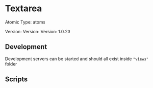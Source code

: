 # Textarea

Atomic Type: atoms

Version: Version: Version: 1.0.23









## Development

Development servers can be started and should all exist inside `"views"` folder

## Scripts
